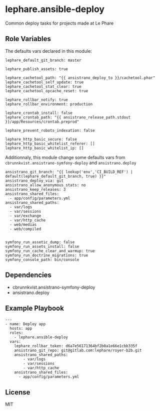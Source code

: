 lephare.ansible-deploy
======================

Common deploy tasks for projects made at Le Phare

Role Variables
--------------

The defaults vars declared in this module:

    lephare_default_git_branch: master

    lephare_publish_assets: true

    lephare_cachetool_path: "{{ ansistrano_deploy_to }}/cachetool.phar"
    lephare_cachetool_self_update: true
    lephare_cachetool_stat_clear: true
    lephare_cachetool_opcache_reset: true

    lephare_rollbar_notify: true
    lephare_rollbar_environment: production

    lephare_crontab_install: false
    lephare_crontab_path: "{{ ansistrano_release_path.stdout }}/app/Resources/crontab.preprod"

    lephare_prevent_robots_indexation: false

    lephare_http_basic_secure: false
    lephare_http_basic_whitelist_referer: []
    lephare_http_basic_whitelist_ip: []

Additionnaly, this module change some defaults vars from `cbrunnkvist.ansistrano-symfony-deploy` and `ansistrano.deploy`

    ansistrano_git_branch: "{{ lookup('env','CI_BUILD_REF') | default(lephare_default_git_branch, true) }}"
    ansistrano_deploy_via: git
    ansistrano_allow_anonymous_stats: no
    ansistrano_keep_releases: 3
    ansistrano_shared_files:
      - app/config/parameters.yml
    ansistrano_shared_paths:
      - var/logs
      - var/sessions
      - var/exchange
      - var/http_cache
      - web/medias
      - web/compiled


    symfony_run_assetic_dump: false
    symfony_run_assets_install: false
    symfony_run_cache_clear_and_warmup: true
    symfony_run_doctrine_migrations: true
    symfony_console_path: bin/console

Dependencies
------------

  - cbrunnkvist.ansistrano-symfony-deploy
  - ansistrano.deploy

Example Playbook
----------------

    ---
    - name: Deploy app
      hosts: app
      roles:
        - lephare.ansible-deploy
      vars:
        lephare_rollbar_token: d6a7e56171364bf2b0a1e66e1cbb335f
        ansistrano_git_repo: git@gitlab.com:lephare/royer-b2b.git
        ansistrano_shared_paths:
            - var/logs
            - var/sessions
            - var/http_cache
        ansistrano_shared_files:
          - app/config/parameters.yml

License
-------

MIT
